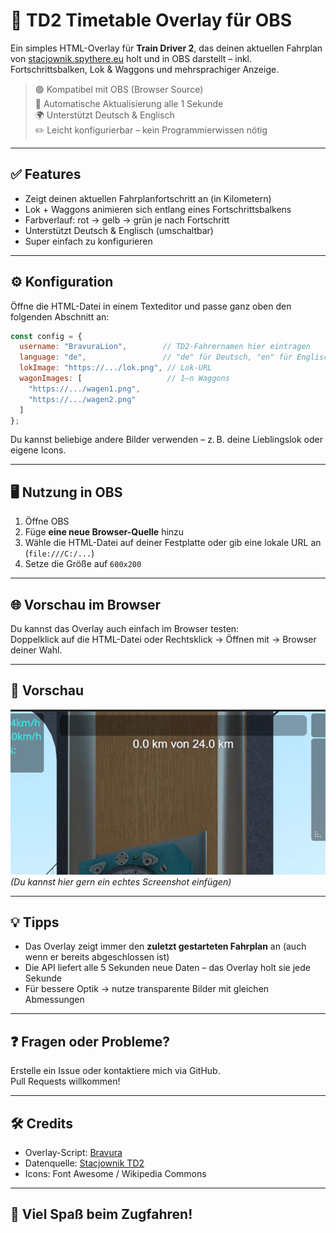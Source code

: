 # 🚆 TD2 Timetable Overlay für OBS

Ein simples HTML-Overlay für **Train Driver 2**, das deinen aktuellen Fahrplan von [stacjownik.spythere.eu](https://stacjownik.spythere.eu) holt und in OBS darstellt – inkl. Fortschrittsbalken, Lok & Waggons und mehrsprachiger Anzeige.

> 🟢 Kompatibel mit OBS (Browser Source)  
> 🔄 Automatische Aktualisierung alle 1 Sekunde  
> 🌍 Unterstützt Deutsch & Englisch  
> ✏️ Leicht konfigurierbar – kein Programmierwissen nötig

---

## ✅ Features

- Zeigt deinen aktuellen Fahrplanfortschritt an (in Kilometern)
- Lok + Waggons animieren sich entlang eines Fortschrittsbalkens
- Farbverlauf: rot → gelb → grün je nach Fortschritt
- Unterstützt Deutsch & Englisch (umschaltbar)
- Super einfach zu konfigurieren

---

## ⚙️ Konfiguration

Öffne die HTML-Datei in einem Texteditor und passe ganz oben den folgenden Abschnitt an:

```js
const config = {
  username: "BravuraLion",        // TD2-Fahrernamen hier eintragen
  language: "de",                 // "de" für Deutsch, "en" für Englisch
  lokImage: "https://.../lok.png", // Lok-URL
  wagonImages: [                   // 1–n Waggons
    "https://.../wagen1.png",
    "https://.../wagen2.png"
  ]
};
```

Du kannst beliebige andere Bilder verwenden – z. B. deine Lieblingslok oder eigene Icons.

---

## 🖥️ Nutzung in OBS

1. Öffne OBS
2. Füge **eine neue Browser-Quelle** hinzu
3. Wähle die HTML-Datei auf deiner Festplatte oder gib eine lokale URL an (`file:///C:/...`)
4. Setze die Größe auf `600x200`

---

## 🌐 Vorschau im Browser

Du kannst das Overlay auch einfach im Browser testen:  
Doppelklick auf die HTML-Datei oder Rechtsklick → Öffnen mit → Browser deiner Wahl.

---

## 📸 Vorschau

![Vorschau](https://github.com/bravuralion/TD2-Tools/blob/main/OBS/timetable%20overlay/IMG/2025-07-23%2017_36_10-Projector%20-%20Preview.jpg)  
*(Du kannst hier gern ein echtes Screenshot einfügen)*

---

## 💡 Tipps

- Das Overlay zeigt immer den **zuletzt gestarteten Fahrplan** an (auch wenn er bereits abgeschlossen ist)
- Die API liefert alle 5 Sekunden neue Daten – das Overlay holt sie jede Sekunde
- Für bessere Optik → nutze transparente Bilder mit gleichen Abmessungen

---

## ❓ Fragen oder Probleme?

Erstelle ein Issue oder kontaktiere mich via GitHub.  
Pull Requests willkommen!

---

## 🛠 Credits

- Overlay-Script: [Bravura](https://github.com/bravuralion)
- Datenquelle: [Stacjownik TD2](https://stacjownik.spythere.eu)
- Icons: Font Awesome / Wikipedia Commons

---

## 🧡 Viel Spaß beim Zugfahren!
